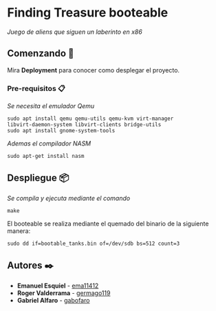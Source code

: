 # Finding Treasure booteable

_Juego de aliens que siguen un laberinto en x86_

## Comenzando 🚀

Mira **Deployment** para conocer como desplegar el proyecto.


### Pre-requisitos 📋

_Se necesita el emulador Qemu_

```
sudo apt install qemu qemu-utils qemu-kvm virt-manager
libvirt-daemon-system libvirt-clients bridge-utils
sudo apt install gnome-system-tools
```

_Ademas el compilador NASM_
```
sudo apt-get install nasm
```

## Despliegue 📦

_Se compila y ejecuta mediante el comando_

```
make
```

El booteable se realiza mediante el quemado del binario de la siguiente manera:
```
sudo dd if=bootable_tanks.bin of=/dev/sdb bs=512 count=3
```



## Autores ✒️

* **Emanuel Esquiel** - [ema11412](https://github.com/ema11412)
* **Roger Valderrama** - [germago119](https://github.com/germago119)
* **Gabriel Alfaro** - [gabofaro](https://github.com/gabofaro9)